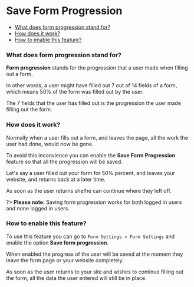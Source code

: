 # Save Form Progression

* [What does form progression stand for?](#what-does-form-progression-stand-for)
* [How does it work?](#how-does-it-work)
* [How to enable this feature?](#how-to-enable-this-feature)


### What does form progression stand for?

**Form progression** stands for the progression that a user made when filling out a form.

In other words, a user might have filled out 7 out of 14 fields of a form, which means 50% of the form was filled out by the user.

The 7 fields that the user has filled out is the progression the user made filling out the form.


### How does it work?

Normally when a user fills out a form, and leaves the page, all the work the user had done, would now be gone.

To avoid this inconvience you can enable the **Save Form Progression** feature so that all the progression will be saved.

Let's say a user filled out your form for 50% percent, and leaves your website, and returns back at a later time.

As soon as the user returns she/he can continue where they left off.

?> **Please note:** Saving form progression works for both logged in users and none logged in users.


### How to enable this feature?

To use this feature you can go to `Form Settings > Form Settings` and enable the option **Save form progression**.

When enabled the progress of the user will be saved at the moment they leave the form page or your website completely.

As soon as the user returns to your site and wishes to continue filling out the form, all the data the user entered will still be in place.


